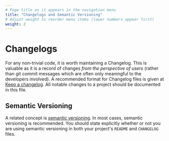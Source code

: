 ```yaml
---
# Page title as it appears in the navigation menu
title: "Changelogs and Semantic Versioning"
# Adjust weight to reorder menu items (lower numbers appear first)
weight: 2
---
```


# Changelogs

For any non-trivial code,
it is worth maintaining a Changelog.
This is valuable as it is a record of changes _from the perspective of users_
(rather than git commit messages
which are often only meaningful to the developers involved).
A recommended format for Changelog files is given at [Keep a changelog][keep-a-changelog].
All notable changes to a project should be documented in this file.

## Semantic Versioning

A related concept is [semantic versioning][semver].
In most cases, semantic versioning is recommended.
You should state explicitly whether or not you are using semantic versioning
in both your project's `README` and `CHANGELOG` files.

[keep-a-changelog]: <https://keepachangelog.com>
[semver]: <https://semver.org/spec/v2.0.0.html>
